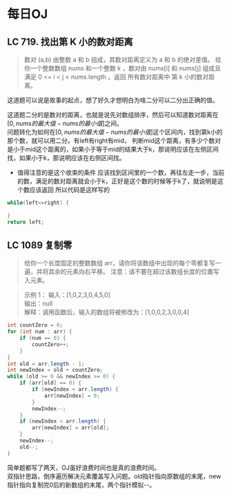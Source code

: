 # 每日OJ

## LC 719. 找出第 K 小的数对距离

> 数对 (a,b) 由整数 a 和 b 组成，其数对距离定义为 a 和 b 的绝对差值。
给你一个整数数组 nums 和一个整数 k ，数对由 nums[i] 和 nums[j] 组成且满足 0 <= i < j < nums.length 。返回 所有数对距离中 第 k 小的数对距离。

这道题可以说是故事的起点，想了好久才想明白为啥二分可以二分出正确的值。

这道题二分的是数对的距离，也就是说先对数组排序，然后可以知道数对距离在 $[0,nums的最大值-nums的最小值]$之间。  
问题转化为如何在$[0,nums的最大值-nums的最小值]$这个区间内，找到第k小的那个数，就可以用二分。有left有right有mid，
判断mid这个距离，有多少个数对是小于mid这个距离的，如果小于等于mid的结果大于k，那说明应该在左侧区间找，如果小于k，那说明应该在右侧区间找。

* 值得注意的是这个收束的条件
应该找到区间里的一个数，再往左走一步，当前的数，满足的数对距离就会小于k，正好是这个数的时候等于k了，就说明是这个数应该返回
所以代码是这样写的
```java
while(left<=right) {
    
}
return left;
```


## LC 1089 复制零
> 给你一个长度固定的整数数组 arr，请你将该数组中出现的每个零都复写一遍，并将其余的元素向右平移。
注意：请不要在超过该数组长度的位置写入元素。  

> 示例 1：
输入：[1,0,2,3,0,4,5,0]   
输出：null  
解释：调用函数后，输入的数组将被修改为：[1,0,0,2,3,0,0,4]


```java
int countZero = 0;
for (int num : arr) {
    if (num == 0) {
        countZero++;
    }
}
int old = arr.length - 1;
int newIndex = old + countZero;
while (old >= 0 && newIndex >= 0) {
    if (arr[old] == 0) {
        if (newIndex < arr.length) {
            arr[newIndex] = 0;
        }
        newIndex--;
    }
    if (newIndex < arr.length) {
        arr[newIndex] = arr[old];
    }
    newIndex--;
    old--;
}
```
简单题都写了两天，OJ虽好浪费时间也是真的浪费时间。   
双指针思路，倒序遍历解决元素覆盖写入问题。old指针指向原数组的末尾，new指针指向复制完0后的新数组的末尾，两个指针模拟--。


